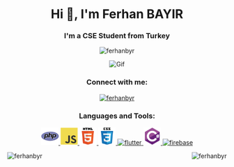 <h1 align="center">Hi 👋, I'm Ferhan BAYIR</h1>
<h3 align="center">I'm a CSE Student from Turkey</h3>

<p align="center"> 
  <img src="https://komarev.com/ghpvc/?username=ferhanbyr&label=Profile%20views&color=0e75b6&style=flat" alt="ferhanbyr" /> 
</p>

<p align="center">
  <img src="https://github.com/user-attachments/assets/aabf19fb-12dd-49b5-a3d3-eacb1fd22743" alt="Gif" />
</p>

<h3 align="center">Connect with me:</h3>
<p align="center">
  <a href="https://linkedin.com/in/ferhanbayir" target="blank">
    <img align="center" src="https://raw.githubusercontent.com/rahuldkjain/github-profile-readme-generator/master/src/images/icons/Social/linked-in-alt.svg" alt="ferhanbyr" height="30" width="40" />
  </a>
</p>

<h3 align="center">Languages and Tools:</h3>
<p align="center"> 
  
   <a href="https://www.php.net" target="_blank" rel="noreferrer">
  <img src="https://raw.githubusercontent.com/devicons/devicon/master/icons/php/php-original.svg" alt="php" width="40" height="40"/>
   </a>
 <a href="https://developer.mozilla.org/en-US/docs/Web/JavaScript" target="_blank" rel="noreferrer"> 
   <img src="https://raw.githubusercontent.com/devicons/devicon/master/icons/javascript/javascript-original.svg" alt="javascript" width="40" height="40"/>
 </a> 
 <a href="https://www.w3.org/html/" target="_blank" rel="noreferrer"> 
   <img src="https://raw.githubusercontent.com/devicons/devicon/master/icons/html5/html5-original-wordmark.svg" alt="html5" width="40" height="40"/>
   </a> 
 <a href="https://www.w3schools.com/css/" target="_blank" rel="noreferrer">
    <img src="https://raw.githubusercontent.com/devicons/devicon/master/icons/css3/css3-original-wordmark.svg" alt="css3" width="40" height="40"/> 
  </a> 
  <a href="https://flutter.dev" target="_blank" rel="noreferrer"> 
    <img src="https://www.vectorlogo.zone/logos/flutterio/flutterio-icon.svg" alt="flutter" width="40" height="40"/> 
  </a> 
  <a href="https://www.w3schools.com/cs/" target="_blank" rel="noreferrer"> 
    <img src="https://raw.githubusercontent.com/devicons/devicon/master/icons/csharp/csharp-original.svg" alt="csharp" width="40" height="40"/> 
  </a> 
  <a href="https://firebase.google.com/" target="_blank" rel="noreferrer"> 
    <img src="https://www.vectorlogo.zone/logos/firebase/firebase-icon.svg" alt="firebase" width="40" height="40"/> 
  </a> 




<p align="center">
  <img align="left" src="https://github-readme-stats.vercel.app/api/top-langs?username=ferhanbyr&show_icons=true&theme=tokyonight&locale=en&layout=compact" alt="ferhanbyr" />
  <img align="right" src="https://github-readme-stats.vercel.app/api?username=ferhanbyr&show_icons=true&theme=tokyonight&locale=en" alt="ferhanbyr" />
</p>
